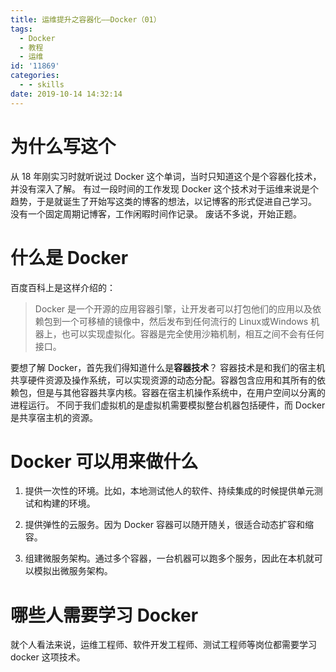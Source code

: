 ```yaml
---
title: 运维提升之容器化——Docker（01）
tags:
  - Docker
  - 教程
  - 运维
id: '11869'
categories:
  - - skills
date: 2019-10-14 14:32:14
---
```


# 为什么写这个

从 18 年刚实习时就听说过 Docker 这个单词，当时只知道这个是个容器化技术，并没有深入了解。 有过一段时间的工作发现 Docker 这个技术对于运维来说是个趋势，于是就诞生了开始写这类的博客的想法，以记博客的形式促进自己学习。 没有一个固定周期记博客，工作闲暇时间作记录。 废话不多说，开始正题。

# 什么是 Docker

百度百科上是这样介绍的：

> Docker 是一个开源的应用容器引擎，让开发者可以打包他们的应用以及依赖包到一个可移植的镜像中，然后发布到任何流行的 Linux或Windows 机器上，也可以实现虚拟化。容器是完全使用沙箱机制，相互之间不会有任何接口。

要想了解 Docker，首先我们得知道什么是**容器技术**？ 容器技术是和我们的宿主机共享硬件资源及操作系统，可以实现资源的动态分配。容器包含应用和其所有的依赖包，但是与其他容器共享内核。容器在宿主机操作系统中，在用户空间以分离的进程运行。 不同于我们虚拟机的是虚拟机需要模拟整台机器包括硬件，而 Docker 是共享宿主机的资源。

# Docker 可以用来做什么

1.  提供一次性的环境。比如，本地测试他人的软件、持续集成的时候提供单元测试和构建的环境。
    
2.  提供弹性的云服务。因为 Docker 容器可以随开随关，很适合动态扩容和缩容。
    
3.  组建微服务架构。通过多个容器，一台机器可以跑多个服务，因此在本机就可以模拟出微服务架构。
    

# 哪些人需要学习 Docker

就个人看法来说，运维工程师、软件开发工程师、测试工程师等岗位都需要学习 docker 这项技术。